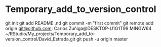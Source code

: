 # Temporary_add_to_version_control
git init
git add README .nd
git commit -m "first commit"
git remote add origin git@github.com: Carlos Zuñiga@DESKTOP-U1G1T99 MINGW64 ~/RStudio/My_projects/Temporary_add_to-version_control/David_Estrada.git
git push -u origin master
